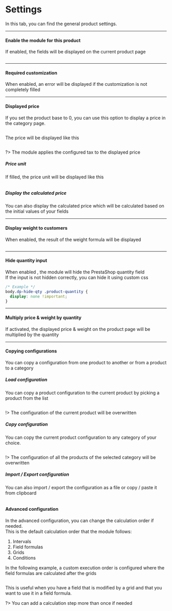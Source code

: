 # Settings

In this tab, you can find the general product settings.  
<img srcset="./images/module-interface.jpg 2x" class="border">

---

#### Enable the module for this product

If enabled, the fields will be displayed on the current product page

<img srcset="./images/enable-option.jpg 2x" class="border">

---

#### Required customization

When enabled, an error will be displayed if the customization is not completely filled

---

#### Displayed price

If you set the product base to 0, you can use this option to display a price in the category page.  

<img srcset="./images/display-price-config.jpg 2x" class="border">

The price will be displayed like this  

<img srcset="./images/display-price.jpg 2x">

?> The module applies the configured tax to the displayed price

##### Price unit

If filled, the price unit will be displayed like this  

<img srcset="./images/price-unit.jpg 2x">

##### Display the calculated price

You can also display the calculated price which will be calculated based on the initial values of your fields

---

#### Display weight to customers

When enabled, the result of the weight formula will be displayed  

<img srcset="./images/display-weight.jpg 2x" class="border padding">

---

#### Hide quantity input

When enabled , the module will hide the PrestaShop quantity field  
If the input is not hidden correctly, you can hide it using custom css

```css
/* Example */
body.dp-hide-qty .product-quantity {
  display: none !important;
}
```

---

#### Multiply price & weight by quantity

If activated, the displayed price & weight on the product page will be multiplied by the quantity


---

#### Copying configurations

You can copy a configuration from one product to another or from a product to a category

##### Load configuration

You can copy a product configuration to the current product by picking a product from the list

<img srcset="./images/load-config.jpg 2x" class="border padding">

!> The configuration of the current product will be overwritten

##### Copy configuration

You can copy the current product configuration to any category of your choice.

<img srcset="./images/copy-config.jpg 2x" class="border padding">

!> The configuration of all the products of the selected category will be overwritten

##### Import / Export configuration

You can also import / export the configuration as a file or copy / paste it from clipboard

<img srcset="./images/import-export.jpg 2x" class="border padding">

#### Advanced configuration

In the advanced configuration, you can change the calculation order if needed.  
This is the default calculation order that the module follows:

1. Intervals
2. Field formulas
3. Grids
4. Conditions

In the following example, a custom execution order is configured where the field formulas are calculated after the grids

<img srcset="./images/exec-order.jpg 2x" class="padding border">

This is useful when you have a field that is modified by a grid and that you want to use it in a field formula.

?> You can add a calculation step more than once if needed
